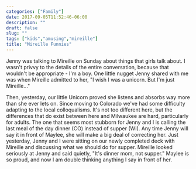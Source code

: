 ```yaml
---
categories: ["Family"]
date: 2017-09-05T11:52:46-06:00
description: ""
draft: false
slug: ""
tags: ["kids","amusing","mireille"]
title: "Mireille Funnies"
---
```


Jenny was talking to Mireille on Sunday about things that girls talk about. I wasn't privvy to the details of the entire conversation, because that wouldn't be appropriate - I'm a boy. One little nugget Jenny shared with me was when Mireille admitted to her, "I wish I was a unicorn. But I'm just Mireille..."

Then, yesterday, our little Unicorn proved she listens and absorbs way more than she ever lets on. Since moving to Colorado we've had some difficulty adapting to the local colloqualisms. It's not too different here, but the differences that do exist between here and Milwaukee are hard, particularly for adults. The one that seems most stubborn for Jenny and I is calling the last meal of the day dinner (CO) instead of supper (WI). Any time Jenny will say it in front of Maylee, she will make a big deal of correcting her. Just yesterday, Jenny and I were sitting on our newly completed deck with Mireille and discussing what we should do for supper. Mireille looked seriously at Jenny and said quietly, "It's dinner mom, not supper." Maylee is so proud, and now I am double thinking anything I say in front of her.
